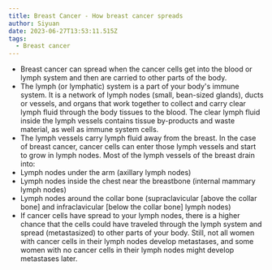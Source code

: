 ```yaml
---
title: Breast Cancer - How breast cancer spreads
author: Siyuan
date: 2023-06-27T13:53:11.515Z
tags:
  - Breast cancer
---
```



* Breast cancer can spread when the cancer cells get into the blood or lymph system and then are carried to other parts of the body. 
* The lymph (or lymphatic) system is a part of your body's immune system. It is a network of lymph nodes (small, bean-sized glands), ducts or vessels, and organs that work together to collect and carry clear lymph fluid through the body tissues to the blood. The clear lymph fluid inside the lymph vessels contains tissue by-products and waste material, as well as immune system cells.
* The lymph vessels carry lymph fluid away from the breast. In the case of breast cancer, cancer cells can enter those lymph vessels and start to grow in lymph nodes. Most of the lymph vessels of the breast drain into:
* Lymph nodes under the arm (axillary lymph nodes)
* Lymph nodes inside the chest near the breastbone (internal mammary lymph nodes)
* Lymph nodes around the collar bone (supraclavicular \[above the collar bone] and infraclavicular \[below the collar bone] lymph nodes)
* If cancer cells have spread to your lymph nodes, there is a higher chance that the cells could have traveled through the lymph system and spread (metastasized) to other parts of your body. Still, not all women with cancer cells in their lymph nodes develop metastases, and some women with no cancer cells in their lymph nodes might develop metastases later.